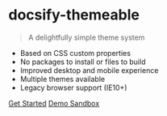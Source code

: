# docsify-themeable

> A delightfully simple theme system

- Based on CSS custom properties
- No packages to install or files to build
- Improved desktop and mobile experience
- Multiple themes available
- Legacy browser support (IE10+)

[Get Started](introduction)
[Demo Sandbox](https://cenit.io)